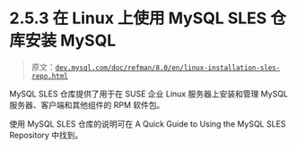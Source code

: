 # 2.5.3 在 Linux 上使用 MySQL SLES 仓库安装 MySQL

> 原文：[`dev.mysql.com/doc/refman/8.0/en/linux-installation-sles-repo.html`](https://dev.mysql.com/doc/refman/8.0/en/linux-installation-sles-repo.html)

MySQL SLES 仓库提供了用于在 SUSE 企业 Linux 服务器上安装和管理 MySQL 服务器、客户端和其他组件的 RPM 软件包。

使用 MySQL SLES 仓库的说明可在 A Quick Guide to Using the MySQL SLES Repository 中找到。
